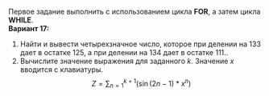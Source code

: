 Первое задание выполнить с использованием цикла **FOR**, а затем цикла **WHILE**.  
**Вариант 17:**  
1. Найти и вывести четырехзначное число, которое при делении на 133 дает в остатке 125, а при делении на 134 дает в остатке 111..
2. Вычислите значение выражения для заданного $k$. Значение $х$ вводится с клавиатуры.
$$Z=\sum{_{n=1}^{k+1}}(\sin{(2n-1)*x^n})$$